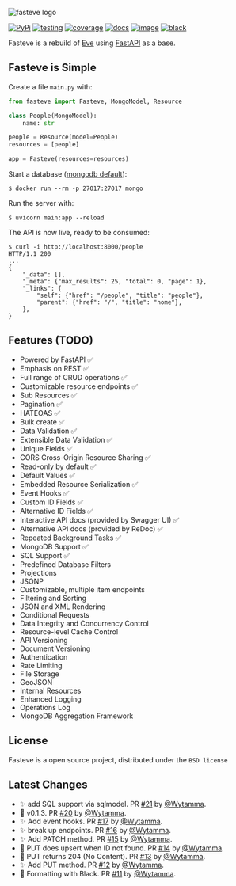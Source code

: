 ![fasteve logo](https://i.ibb.co/Czrk2L9/fasteve-logo.png)

[![PyPi](https://img.shields.io/pypi/v/fasteve.svg)](https://pypi.org/project/fasteve/)
[![testing](https://github.com/Wytamma/fasteve/workflows/testing/badge.svg)](https://github.com/Wytamma/fasteve/actions/workflows/testing.yml)
[![coverage](https://codecov.io/gh/Wytamma/fasteve/branch/master/graph/badge.svg)](https://codecov.io/gh/Wytamma/fasteve)
[![docs](https://github.com/Wytamma/fasteve/workflows/docs/badge.svg)](https://fasteve.wytamma.com/)
[![image](https://img.shields.io/github/license/wytamma/fasteve.svg)](https://github.com/Wytamma/fasteve/blob/master/LICENSE)
[![black](https://img.shields.io/badge/code%20style-black-000000.svg)](https://img.shields.io/badge/code%20style-black-000000.svg)

Fasteve is a rebuild of [Eve](https://github.com/pyeve/eve) using [FastAPI](https://github.com/tiangolo/fastapi) as a base.

Fasteve is Simple
-------------

Create a file `main.py` with:
```python
from fasteve import Fasteve, MongoModel, Resource

class People(MongoModel):
    name: str

people = Resource(model=People)
resources = [people]

app = Fasteve(resources=resources)
```

Start a database ([mongodb default](https://hub.docker.com/_/mongo)):
```console
$ docker run --rm -p 27017:27017 mongo
```

Run the server with:
```console
$ uvicorn main:app --reload
```

The API is now live, ready to be consumed:

```console
$ curl -i http://localhost:8000/people
HTTP/1.1 200
...
{
    "_data": [],
    "_meta": {"max_results": 25, "total": 0, "page": 1},
    "_links": {
        "self": {"href": "/people", "title": "people"},
        "parent": {"href": "/", "title": "home"},
    },
}
```

Features (TODO)
---------------
* Powered by FastAPI ✅
* Emphasis on REST ✅
* Full range of CRUD operations ✅
* Customizable resource endpoints ✅
* Sub Resources ✅
* Pagination ✅
* HATEOAS ✅
* Bulk create ✅
* Data Validation ✅
* Extensible Data Validation ✅
* Unique Fields ✅
* CORS Cross-Origin Resource Sharing ✅
* Read-only by default ✅
* Default Values ✅
* Embedded Resource Serialization ✅
* Event Hooks ✅
* Custom ID Fields ✅
* Alternative ID Fields ✅
* Interactive API docs (provided by Swagger UI) ✅
* Alternative API docs (provided by ReDoc) ✅
* Repeated Background Tasks ✅
* MongoDB Support ✅
* SQL Support ✅
* Predefined Database Filters
* Projections
* JSONP
* Customizable, multiple item endpoints
* Filtering and Sorting
* JSON and XML Rendering
* Conditional Requests
* Data Integrity and Concurrency Control
* Resource-level Cache Control
* API Versioning
* Document Versioning
* Authentication
* Rate Limiting
* File Storage
* GeoJSON
* Internal Resources
* Enhanced Logging
* Operations Log
* MongoDB Aggregation Framework


License
-------
Fasteve is a open source project,
distributed under the `BSD license`


Latest Changes
-

* :sparkles: add SQL support via sqlmodel. PR [#21](https://github.com/Wytamma/fasteve/pull/21) by [@Wytamma](https://github.com/Wytamma).
* :tada: v0.1.3. PR [#20](https://github.com/Wytamma/fasteve/pull/20) by [@Wytamma](https://github.com/Wytamma).
* :sparkles: Add event hooks. PR [#17](https://github.com/Wytamma/fasteve/pull/17) by [@Wytamma](https://github.com/Wytamma).
* :sparkles: break up endpoints. PR [#16](https://github.com/Wytamma/fasteve/pull/16) by [@Wytamma](https://github.com/Wytamma).
* :sparkles: Add PATCH method. PR [#15](https://github.com/Wytamma/fasteve/pull/15) by [@Wytamma](https://github.com/Wytamma).
* :bug: PUT does upsert when ID not found. PR [#14](https://github.com/Wytamma/fasteve/pull/14) by [@Wytamma](https://github.com/Wytamma).
* :art: PUT returns 204 (No Content). PR [#13](https://github.com/Wytamma/fasteve/pull/13) by [@Wytamma](https://github.com/Wytamma).
* :sparkles: Add PUT method. PR [#12](https://github.com/Wytamma/fasteve/pull/12) by [@Wytamma](https://github.com/Wytamma).
* :art: Formatting with Black. PR [#11](https://github.com/Wytamma/fasteve/pull/11) by [@Wytamma](https://github.com/Wytamma).
